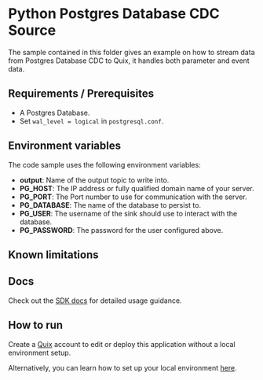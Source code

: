 # Python Postgres Database CDC Source

The sample contained in this folder gives an example on how to stream data from Postgres Database CDC to Quix, it handles both parameter and event data.

## Requirements / Prerequisites
 - A Postgres Database.
 - Set `wal_level = logical` in `postgresql.conf`.

## Environment variables

The code sample uses the following environment variables:

- **output**: Name of the output topic to write into.
- **PG_HOST**: The IP address or fully qualified domain name of your server.
- **PG_PORT**: The Port number to use for communication with the server.
- **PG_DATABASE**: The name of the database to persist to.
- **PG_USER**: The username of the sink should use to interact with the database.
- **PG_PASSWORD**: The password for the user configured above.

## Known limitations


## Docs

Check out the [SDK docs](https://quix.ai/docs/sdk/introduction.html) for detailed usage guidance.

## How to run
Create a [Quix](https://portal.platform.quix.ai/self-sign-up?xlink=github) account to edit or deploy this application without a local environment setup.

Alternatively, you can learn how to set up your local environment [here](https://quix.ai/docs/sdk/python-setup.html).